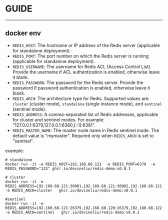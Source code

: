 # GUIDE

---

## docker env

- `REDIS_HOST`: The hostname or IP address of the Redis server (applicable for standalone deployment).
- `REDIS_PORT`: The port number on which the Redis server is running (applicable for standalone deployment).
- `REDIS_USERNAME`: The username for Redis ACL (Access Control List). Provide the username if ACL authentication is enabled, otherwise leave it blank.
- `REDIS_PASSWORD`: The password for the Redis server. Provide the password if password authentication is enabled, otherwise leave it blank.
- `REDIS_ARCH`: The architecture type for Redis. Supported values are: `cluster` (cluster mode), `standalone` (single instance mode), and `sentinel` (sentinel mode).
- `REDIS_ADDRESS`: A comma-separated list of Redis addresses, applicable for cluster and sentinel modes. For example: "127.0.0.1:6379,127.0.0.1:6380,[::1]:6381".
- `REDIS_MASTER_NAME`: The master node name in Redis sentinel mode. The default value is "mymaster". Required only when `REDIS_ARCH` is set to "sentinel".

example:
```
# standalone
docker run -it -e REDIS_HOST=192.168.68.121  -e REDIS_PORT=6379  -e REDIS_PASSWORD="123" ghcr.io/devineliu/redis-demo:v0.0.1

# cluster 
docker run -it -e REDIS_ADDRESS=192.168.68.121:30001,192.168.68.121:30002,192.168.68.121:30003  -e REDIS_ARCH=cluster   ghcr.io/devineliu/redis-demo:v0.0.1

#sentinel
docker run -it -e REDIS_ADDRESS=192.168.68.121:26379,192.168.68.120:26379,192.168.68.122:26379  -e REDIS_ARCH=sentinel   ghcr.io/devineliu/redis-demo:v0.0.1



```
